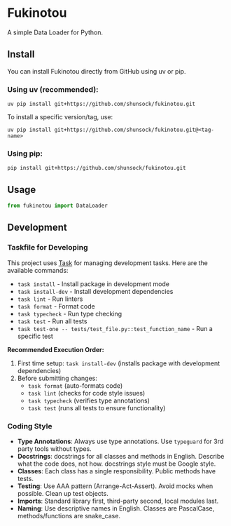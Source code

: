 # Fukinotou

A simple Data Loader for Python.

## Install

You can install Fukinotou directly from GitHub using uv or pip.

### Using uv (recommended):

```shell
uv pip install git+https://github.com/shunsock/fukinotou.git
```

To install a specific version/tag, use:

```shell
uv pip install git+https://github.com/shunsock/fukinotou.git@<tag-name>
```

### Using pip:

```shell
pip install git+https://github.com/shunsock/fukinotou.git
```

## Usage

```python
from fukinotou import DataLoader
```
## Development

### Taskfile for Developing

This project uses [Task](https://taskfile.dev/) for managing development tasks. Here are the available commands:

- `task install` - Install package in development mode
- `task install-dev` - Install development dependencies
- `task lint` - Run linters
- `task format` - Format code
- `task typecheck` - Run type checking
- `task test` - Run all tests
- `task test-one -- tests/test_file.py::test_function_name` - Run a specific test

**Recommended Execution Order:**

1. First time setup: `task install-dev` (installs package with development dependencies)
2. Before submitting changes: 
   - `task format` (auto-formats code)
   - `task lint` (checks for code style issues)
   - `task typecheck` (verifies type annotations)
   - `task test` (runs all tests to ensure functionality)

### Coding Style
- **Type Annotations**: Always use type annotations. Use `typeguard` for 3rd party tools without types.
- **Docstrings**: docstrings for all classes and methods in English. Describe what the code does, not how. docstrings style must be Google style.
- **Classes**: Each class has a single responsibility. Public methods have tests.
- **Testing**: Use AAA pattern (Arrange-Act-Assert). Avoid mocks when possible. Clean up test objects.
- **Imports**: Standard library first, third-party second, local modules last.
- **Naming**: Use descriptive names in English. Classes are PascalCase, methods/functions are snake_case.
